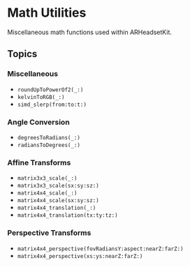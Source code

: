 # Math Utilities

Miscellaneous math functions used within ARHeadsetKit.

## Topics

### Miscellaneous

- ``roundUpToPowerOf2(_:)``
- ``kelvinToRGB(_:)``
- ``simd_slerp(from:to:t:)``

### Angle Conversion

- ``degreesToRadians(_:)``
- ``radiansToDegrees(_:)``

### Affine Transforms

- ``matrix3x3_scale(_:)``
- ``matrix3x3_scale(sx:sy:sz:)``
- ``matrix4x4_scale(_:)``
- ``matrix4x4_scale(sx:sy:sz:)``
- ``matrix4x4_translation(_:)``
- ``matrix4x4_translation(tx:ty:tz:)``

### Perspective Transforms

- ``matrix4x4_perspective(fovRadiansY:aspect:nearZ:farZ:)``
- ``matrix4x4_perspective(xs:ys:nearZ:farZ:)``
